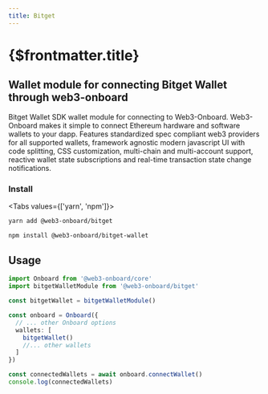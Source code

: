 ```yaml
---
title: Bitget
---
```


# {$frontmatter.title}

## Wallet module for connecting Bitget Wallet through web3-onboard

Bitget Wallet SDK wallet module for connecting to Web3-Onboard. Web3-Onboard makes it simple to connect Ethereum hardware and software wallets to your dapp. Features standardized spec compliant web3 providers for all supported wallets, framework agnostic modern javascript UI with code splitting, CSS customization, multi-chain and multi-account support, reactive wallet state subscriptions and real-time transaction state change notifications.

### Install

<Tabs values={['yarn', 'npm']}>
<TabPanel value="yarn">

```sh copy
yarn add @web3-onboard/bitget
```

  </TabPanel>
  <TabPanel value="npm">

```sh copy
npm install @web3-onboard/bitget-wallet
```

  </TabPanel>
</Tabs>

## Usage

```typescript
import Onboard from '@web3-onboard/core'
import bitgetWalletModule from '@web3-onboard/bitget'

const bitgetWallet = bitgetWalletModule()

const onboard = Onboard({
  // ... other Onboard options
  wallets: [
    bitgetWallet()
    //... other wallets
  ]
})

const connectedWallets = await onboard.connectWallet()
console.log(connectedWallets)
```
